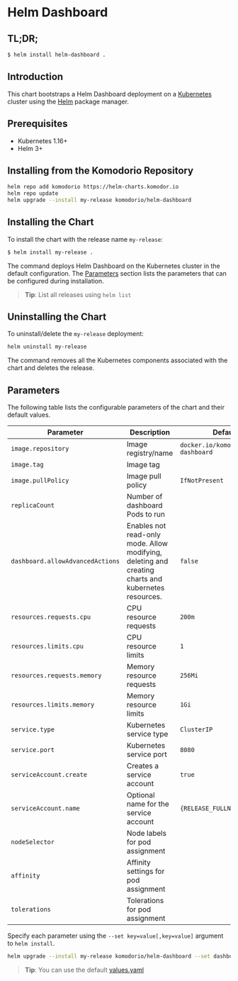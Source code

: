 # Helm Dashboard

## TL;DR;

```bash
$ helm install helm-dashboard .
```

## Introduction

This chart bootstraps a Helm Dashboard deployment on a [Kubernetes](http://kubernetes.io) cluster using the [Helm](https://helm.sh) package manager.

## Prerequisites

- Kubernetes 1.16+
- Helm 3+

## Installing from the Komodorio Repository

```bash
helm repo add komodorio https://helm-charts.komodor.io
helm repo update
helm upgrade --install my-release komodorio/helm-dashboard
```

## Installing the Chart

To install the chart with the release name `my-release`:

```bash
$ helm install my-release .
```

The command deploys Helm Dashboard on the Kubernetes cluster in the default configuration. The [Parameters](#parameters) section lists the parameters that can be configured during installation.

> **Tip**: List all releases using `helm list`

## Uninstalling the Chart

To uninstall/delete the `my-release` deployment:

```bash
helm uninstall my-release
```

The command removes all the Kubernetes components associated with the chart and deletes the release.

## Parameters

The following table lists the configurable parameters of the chart and their default values.

| Parameter                        | Description                                                                                         | Default                              |
| -------------------------------- | --------------------------------------------------------------------------------------------------- | ------------------------------------ |
| `image.repository`               | Image registry/name                                                                                 | `docker.io/komodorio/helm-dashboard` |
| `image.tag`                      | Image tag                                                                                           |                                      |
| `image.pullPolicy`               | Image pull policy                                                                                   | `IfNotPresent`                       |
| `replicaCount`                   | Number of dashboard Pods to run                                                                     |                                      |
| `dashboard.allowAdvancedActions` | Enables not read-only mode. Allow modifying, deleting and creating charts and kubernetes resources. | `false`                              |
| `resources.requests.cpu`         | CPU resource requests                                                                               | `200m`                               |
| `resources.limits.cpu`           | CPU resource limits                                                                                 | `1`                                  |
| `resources.requests.memory`      | Memory resource requests                                                                            | `256Mi`                              |
| `resources.limits.memory`        | Memory resource limits                                                                              | `1Gi`                                |
| `service.type           `        | Kubernetes service type                                                                             | `ClusterIP`                          |
| `service.port           `        | Kubernetes service port                                                                             | `8080`                               |
| `serviceAccount.create`          | Creates a service account                                                                           | `true`                               |
| `serviceAccount.name`            | Optional name for the service account                                                               | `{RELEASE_FULLNAME}`                 |
| `nodeSelector`                   | Node labels for pod assignment                                                                      |                                      |
| `affinity`                       | Affinity settings for pod assignment                                                                |                                      |
| `tolerations`                    | Tolerations for pod assignment                                                                      |                                      |

Specify each parameter using the `--set key=value[,key=value]` argument to `helm install`.

```bash
helm upgrade --install my-release komodorio/helm-dashboard --set dashboard.allowAdvancedActions=true --set service.port=9090
```

> **Tip**: You can use the default [values.yaml](values.yaml)
